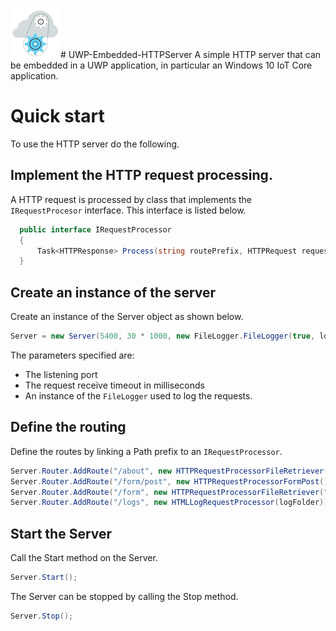 ![Logo](/images/logo.png)# UWP-Embedded-HTTPServer
A simple HTTP server that can be embedded in a UWP application, in particular an Windows 10 IoT Core application.

# Quick start
To use the HTTP server do the following.

## Implement the HTTP request processing.
A HTTP request is processed by class that implements the `IRequestProcesor` interface. This interface is listed below.

```c#
  public interface IRequestProcessor
  { 
      Task<HTTPResponse> Process(string routePrefix, HTTPRequest request);
  }
```

## Create an instance of the server
Create an instance of the Server object as shown below.

```c#
Server = new Server(5400, 30 * 1000, new FileLogger.FileLogger(true, logFolder));
```
The parameters specified are:
* The listening port
* The request receive timeout in milliseconds
* An instance of the `FileLogger` used to log the requests.

## Define the routing
Define the routes by linking a Path prefix to an `IRequestProcessor`.

```c#
Server.Router.AddRoute("/about", new HTTPRequestProcessorFileRetriever("about"));
Server.Router.AddRoute("/form/post", new HTTPRequestProcessorFormPost());
Server.Router.AddRoute("/form", new HTTPRequestProcessorFileRetriever("form"));
Server.Router.AddRoute("/logs", new HTMLLogRequestProcessor(logFolder));
```
## Start the Server
Call the Start method on the Server.

```c#
Server.Start();
```
The Server can be stopped by calling the Stop method.

```c#
Server.Stop();
```



